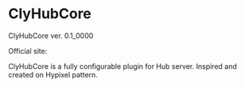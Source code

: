 # ClyHubCore
ClyHubCore ver. 0.1_0000

Official site:

ClyHubCore is a fully configurable plugin for Hub server. Inspired and created on Hypixel pattern.
